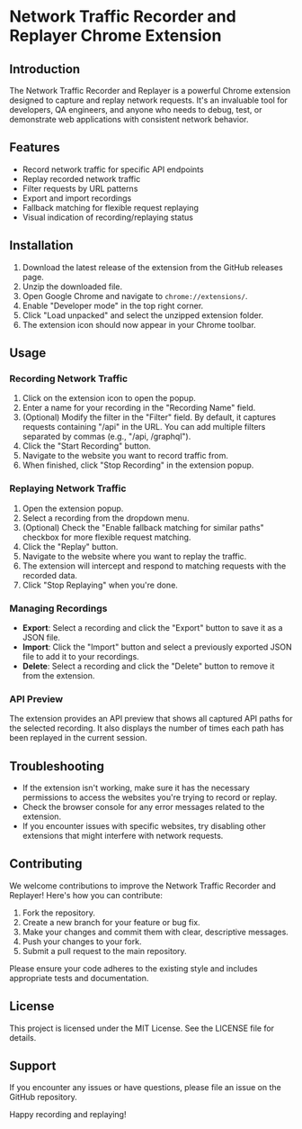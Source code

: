 # Network Traffic Recorder and Replayer Chrome Extension

## Introduction

The Network Traffic Recorder and Replayer is a powerful Chrome extension designed to capture and replay network requests. It's an invaluable tool for developers, QA engineers, and anyone who needs to debug, test, or demonstrate web applications with consistent network behavior.

## Features

- Record network traffic for specific API endpoints
- Replay recorded network traffic
- Filter requests by URL patterns
- Export and import recordings
- Fallback matching for flexible request replaying
- Visual indication of recording/replaying status

## Installation

1. Download the latest release of the extension from the GitHub releases page.
2. Unzip the downloaded file.
3. Open Google Chrome and navigate to `chrome://extensions/`.
4. Enable "Developer mode" in the top right corner.
5. Click "Load unpacked" and select the unzipped extension folder.
6. The extension icon should now appear in your Chrome toolbar.

## Usage

### Recording Network Traffic

1. Click on the extension icon to open the popup.
2. Enter a name for your recording in the "Recording Name" field.
3. (Optional) Modify the filter in the "Filter" field. By default, it captures requests containing "/api" in the URL. You can add multiple filters separated by commas (e.g., "/api, /graphql").
4. Click the "Start Recording" button.
5. Navigate to the website you want to record traffic from.
6. When finished, click "Stop Recording" in the extension popup.

### Replaying Network Traffic

1. Open the extension popup.
2. Select a recording from the dropdown menu.
3. (Optional) Check the "Enable fallback matching for similar paths" checkbox for more flexible request matching.
4. Click the "Replay" button.
5. Navigate to the website where you want to replay the traffic.
6. The extension will intercept and respond to matching requests with the recorded data.
7. Click "Stop Replaying" when you're done.

### Managing Recordings

- **Export**: Select a recording and click the "Export" button to save it as a JSON file.
- **Import**: Click the "Import" button and select a previously exported JSON file to add it to your recordings.
- **Delete**: Select a recording and click the "Delete" button to remove it from the extension.

### API Preview

The extension provides an API preview that shows all captured API paths for the selected recording. It also displays the number of times each path has been replayed in the current session.

## Troubleshooting

- If the extension isn't working, make sure it has the necessary permissions to access the websites you're trying to record or replay.
- Check the browser console for any error messages related to the extension.
- If you encounter issues with specific websites, try disabling other extensions that might interfere with network requests.

## Contributing

We welcome contributions to improve the Network Traffic Recorder and Replayer! Here's how you can contribute:

1. Fork the repository.
2. Create a new branch for your feature or bug fix.
3. Make your changes and commit them with clear, descriptive messages.
4. Push your changes to your fork.
5. Submit a pull request to the main repository.

Please ensure your code adheres to the existing style and includes appropriate tests and documentation.

## License

This project is licensed under the MIT License. See the LICENSE file for details.

## Support

If you encounter any issues or have questions, please file an issue on the GitHub repository.

Happy recording and replaying!

